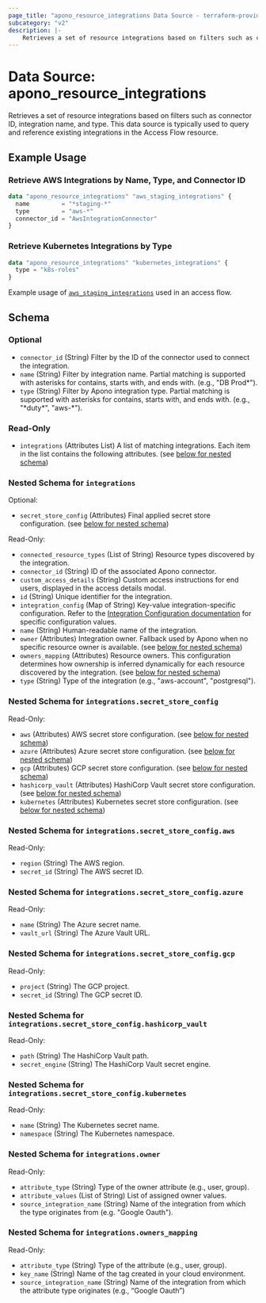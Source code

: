 ```yaml
---
page_title: "apono_resource_integrations Data Source - terraform-provider-apono"
subcategory: "v2"
description: |-
    Retrieves a set of resource integrations based on filters such as connector ID, integration name, and type. This data source is typically used to query and reference existing integrations in the Access Flow resource.
---
```


# Data Source: apono_resource_integrations

Retrieves a set of resource integrations based on filters such as connector ID, integration name, and type. This data source is typically used to query and reference existing integrations in the Access Flow resource.

## Example Usage

### Retrieve AWS Integrations by Name, Type, and Connector ID

```terraform
data "apono_resource_integrations" "aws_staging_integrations" {
  name         = "*staging-*"
  type         = "aws-*"
  connector_id = "AwsIntegrationConnector"
}
```

### Retrieve Kubernetes Integrations by Type

```terraform
data "apono_resource_integrations" "kubernetes_integrations" {
  type = "k8s-roles"
}
```

Example usage of [`aws_staging_integrations`](../resources/access_flow_v2.md#integration-owner-as-approver) used in an access flow.

<!-- schema generated by tfplugindocs -->
## Schema

### Optional

- `connector_id` (String) Filter by the ID of the connector used to connect the integration.
- `name` (String) Filter by integration name. Partial matching is supported with asterisks for contains, starts with, and ends with. (e.g., "DB Prod*").
- `type` (String) Filter by Apono integration type. Partial matching is supported with asterisks for contains, starts with, and ends with. (e.g., "\*duty\*", "aws-*").

### Read-Only

- `integrations` (Attributes List) A list of matching integrations. Each item in the list contains the following attributes. (see [below for nested schema](#nestedatt--integrations))

<a id="nestedatt--integrations"></a>
### Nested Schema for `integrations`

Optional:

- `secret_store_config` (Attributes) Final applied secret store configuration. (see [below for nested schema](#nestedatt--integrations--secret_store_config))

Read-Only:

- `connected_resource_types` (List of String) Resource types discovered by the integration.
- `connector_id` (String) ID of the associated Apono connector.
- `custom_access_details` (String) Custom access instructions for end users, displayed in the access details modal.
- `id` (String) Unique identifier for the integration.
- `integration_config` (Map of String) Key-value integration-specific configuration. Refer to the [Integration Configuration documentation](https://docs.apono.io/metadata-for-integration-config) for specific configuration values.
- `name` (String) Human-readable name of the integration.
- `owner` (Attributes) Integration owner. Fallback used by Apono when no specific resource owner is available. (see [below for nested schema](#nestedatt--integrations--owner))
- `owners_mapping` (Attributes) Resource owners. This configuration determines how ownership is inferred dynamically for each resource discovered by the integration. (see [below for nested schema](#nestedatt--integrations--owners_mapping))
- `type` (String) Type of the integration (e.g., "aws-account", "postgresql").

<a id="nestedatt--integrations--secret_store_config"></a>
### Nested Schema for `integrations.secret_store_config`

Read-Only:

- `aws` (Attributes) AWS secret store configuration. (see [below for nested schema](#nestedatt--integrations--secret_store_config--aws))
- `azure` (Attributes) Azure secret store configuration. (see [below for nested schema](#nestedatt--integrations--secret_store_config--azure))
- `gcp` (Attributes) GCP secret store configuration. (see [below for nested schema](#nestedatt--integrations--secret_store_config--gcp))
- `hashicorp_vault` (Attributes) HashiCorp Vault secret store configuration. (see [below for nested schema](#nestedatt--integrations--secret_store_config--hashicorp_vault))
- `kubernetes` (Attributes) Kubernetes secret store configuration. (see [below for nested schema](#nestedatt--integrations--secret_store_config--kubernetes))

<a id="nestedatt--integrations--secret_store_config--aws"></a>
### Nested Schema for `integrations.secret_store_config.aws`

Read-Only:

- `region` (String) The AWS region.
- `secret_id` (String) The AWS secret ID.


<a id="nestedatt--integrations--secret_store_config--azure"></a>
### Nested Schema for `integrations.secret_store_config.azure`

Read-Only:

- `name` (String) The Azure secret name.
- `vault_url` (String) The Azure Vault URL.


<a id="nestedatt--integrations--secret_store_config--gcp"></a>
### Nested Schema for `integrations.secret_store_config.gcp`

Read-Only:

- `project` (String) The GCP project.
- `secret_id` (String) The GCP secret ID.


<a id="nestedatt--integrations--secret_store_config--hashicorp_vault"></a>
### Nested Schema for `integrations.secret_store_config.hashicorp_vault`

Read-Only:

- `path` (String) The HashiCorp Vault path.
- `secret_engine` (String) The HashiCorp Vault secret engine.


<a id="nestedatt--integrations--secret_store_config--kubernetes"></a>
### Nested Schema for `integrations.secret_store_config.kubernetes`

Read-Only:

- `name` (String) The Kubernetes secret name.
- `namespace` (String) The Kubernetes namespace.



<a id="nestedatt--integrations--owner"></a>
### Nested Schema for `integrations.owner`

Read-Only:

- `attribute_type` (String) Type of the owner attribute (e.g., user, group).
- `attribute_values` (List of String) List of assigned owner values.
- `source_integration_name` (String) Name of the integration from which the type originates from (e.g. "Google Oauth").


<a id="nestedatt--integrations--owners_mapping"></a>
### Nested Schema for `integrations.owners_mapping`

Read-Only:

- `attribute_type` (String) Type of the attribute (e.g., user, group).
- `key_name` (String) Name of the tag created in your cloud environment.
- `source_integration_name` (String) Name of the integration from which the attribute type originates (e.g., “Google Oauth”)